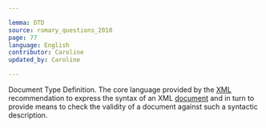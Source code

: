 ```yaml
---

lemma: DTD
source: romary_questions_2010
page: 77
language: English
contributor: Caroline
updated_by: Caroline

---
```


Document Type Definition. The core language provided by the [XML](XML.html) recommendation to express the syntax of an XML [document](document.html) and in turn to provide means to check the validity of a document against such a syntactic description.
